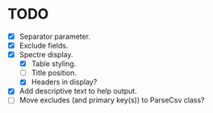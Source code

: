 # TODO

- [x] Separator parameter.
- [x] Exclude fields.
- [x] Spectre display.
    - [x] Table styling.
    - [ ] Title position.
    - [x] Headers in display?
- [x] Add descriptive text to help output.
- [ ] Move excludes (and primary key(s)) to ParseCsv class?
